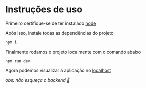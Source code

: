 # Instruções de uso
Primeiro certifique-se de ter instalado [node](https://nodejs.org/en/download/current)

Após isso, instale todas as dependências do projeto
```console
npm i
```

Finalmente rodamos o projeto localmente com o comando abaixo
```console
npm run dev
```

Agora podemos visualizar a aplicação no [localhost](http://localhost:5173/)

*obs: não esqueça o backend 🙂*
